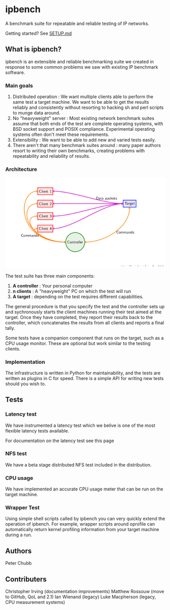 # ipbench
A benchmark suite for repeatable and reliable testing of IP networks. 

Getting started? See [SETUP.md](SETUP.md)
## What is ipbench?

ipbench is an extensible and reliable benchmarking suite we created in response to some common problems we saw with existing IP benchmark software.

### Main goals

1. Distributed operation : We want multiple clients able to perform the same test a target machine.  We want to be able to get the results reliably and consistently without resorting to hacking sh and perl scripts to munge data around.
2. No "heavyweight" server : Most existing network benchmark suites assume that both ends of the test are complete operating systems, with BSD socket support and POSIX compliance.  Experimental operating systems often don't meet these requirements.
3. Extensibility : We want to be able to add new and varied tests easily.
4. There aren't that many benchmark suites around : many paper authors resort to writing their own benchmarks, creating problems with repeatability and reliability of results.

### Architecture

![Ipbench architecture](web/images/overview.png)

The test suite has three main components:


1. **A controller** : Your personal computer
2. **n clients** : A "heavyweight" PC on which the test will run
3. **A target** : depending on the test requires different capabilities.

The general procedure is that you specify the test and the controller sets up and sychronously starts the client machines running their test aimed at the target.  Once they have completed, they report their results back to the controller, which concatenates the results from all clients and reports a final tally.

Some tests have a companion component that runs on the target, such as a CPU usage monitor.  These are optional but work similar to the testing clients.

### Implementation

The infrastructure is written in Python for maintainability, and the tests are written as plugins in C for speed.  There is a simple API for writing new tests should you wish to.

## Tests

### Latency test

We have instrumented a latency test which we belive is one of the most flexible latency tests available.

For documentation on the latency test see this page

### NFS test

We have a beta stage distributed NFS test included in the distribution.

### CPU usage

We have implemented an accurate CPU usage meter that can be run on the target machine.

### Wrapper Test

Using simple shell scripts called by ipbench you can very quickly extend the operation of ipbench.  For example, wrapper scripts around oprofile can automatically return kernel profiling information from your target machine during a run.


## Authors

Peter Chubb

## Contributers

Christopher Irving (documentation improvements)
Matthew Rossouw (move to GitHub, QoL and 2.1)
Ian Wienand (legacy)
Luke Macpherson (legacy, CPU measurement systems)

